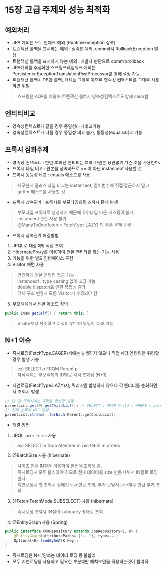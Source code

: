 # 15장 고급 주제와 성능 최적화 #

예외처리
----
- JPA 예외는 모두 언체크 예외 (RuntimeException 상속)    
- 트랜잭션 롤백을 표시하는 예외 : 심각한 예외, commit시 RollbackException 발생    
- 트랜잭션 롤백을 표시하지 않는 예외 : 개발자 판단으로 commit/rollback    
- JPA예외를 추상화한 스프링프레임워크 예외는 PersistenceExceptionTranslationPostProcessor를 통해 설정 가능    
- 트랜잭션 롤백시 DB만 롤백, 객체는 그대로 이므로 영속성 컨텍스트를 그대로 사용하면 위험   
> 스프링은 AOP를 이용해 트랜잭션 롤백시 영속성컨텍스트도 함께 clear함   

엔티티비교
----
- 영속성컨텍스트가 같을 경우 동일성(==)비교가능
- 영속성컨텍스트가 다를 경우 동일성 비교 불가, 동등성(equals)비교 가능

프록시 심화주제
----
- 영속성 컨텍스트 : 한번 조회된 엔티티는 프록시/원본 상관없이 기존 것을 사용한다.
- 프록시 타입 비교 : 원본을 상속하므로 == 이 아닌 instanceof 사용할 것 
- 프록시 동등성 비교 : equals 메소드를 사용
> 재구현시 클래스 타입 비교는 instanceof, 멤버변수에 직접 접근하지 말고 getter 메소드를 사용할 것     
- 프록시 상속관계 : 프록시를 부모타입으로 조회시 문제 발생
> 부모타입 프록시로 생성하기 때문에 하위타입 다운 캐스팅이 불가     
> instanceof 연산 사용 불가     
> @ManyToOne(fetch = FetchType.LAZY) 의 경우 문제 발생    
- 프록시 상속관계 해결방법
1. JPQL로 대상객체 직접 조회
2. HibernateProxy를 이용하여 원본 엔티티를 찾는 기능 사용
3. 기능을 위한 별도 인터페이스 구현
4. Visitor 패턴 사용 
> 안전하게 원본 엔티티 접근 가능     
> instanceof / type casting 없이 코딩 가능     
> double dispatch로 인한 복잡성 증가    
> 객체 구조 변경시 모든 Visitor가 수정되야 함    
5. 부모객체에서 반환 메소드 정의 
```java
public Item getSelf() { return this; }
```    
> Visitor보다 단순하고 수정이 없으며 동일한 효과 가능    

N+1 이슈
----
- 즉시로딩(FetchType.EAGER)시에는 발생하지 않으나 직접 해당 엔티티만 쿼리할 경우 발생 가능   
> ex) SELECT p FROM Parent p     
> 자식객체는 부모객체의 ID별로 각각 조회됨 (N+1)     
- 지연로딩(FetchType.LAZY)시, 쿼리시엔 발생하지 않으나 각 엔티티를 순회하면서 조회시 발생   
```java
// 단 건 조회시에는 쿼리를 한번만 실행
parentList.get(0).getChildList(); // SELECT c FROM Child c WHERE c.parent_id = ?
// 전체 순회시 N+1 발생   
parentList.stream().forEach(Parent::getChildList); 
```
- 해결 방법    
1. JPQL `join fetch` 사용   
> ex) SELECT m from Member m join fetch m.orders     
2. @BatchSize 사용 (hibernate)
> 사이즈 만큼 IN절을 이용하여 한번에 조회해 옴.    
> 즉시로딩시 모두 불러와야 하므로 전체 데이터를 size 만큼 나눠서 IN절로 로딩한다.     
> 지연로딩시 첫 조회시 정해진 size만큼 조회, 추가 로딩시 size개수 만큼 추가 조회    
3. @Fetch(FetchMode.SUBSELECT) 사용 (hibernate)
> 즉시로딩 조회시 IN절의 subquery 형태로 조회     
4. @EntityGraph 사용 (Spring)
```java
public interface XXXRepository extends JpaRepository<E, K> {
    @EntityGraph(attributePaths= {"..."}, type=...)
    Optional<E> findByAAA(K key);
}
``` 

- 즉시로딩은 N+1/안쓰는 데이터 로딩 등 불합리
- 모두 지연로딩을 사용하고 필요한 부분에만 페치조인을 적용하는것이 합리적  







